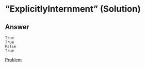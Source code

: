 # “ExplicitlyInternment” (Solution)

## Answer

```
True
True
False
True
```

[Problem](./ExplicitlyInternment-P.md)